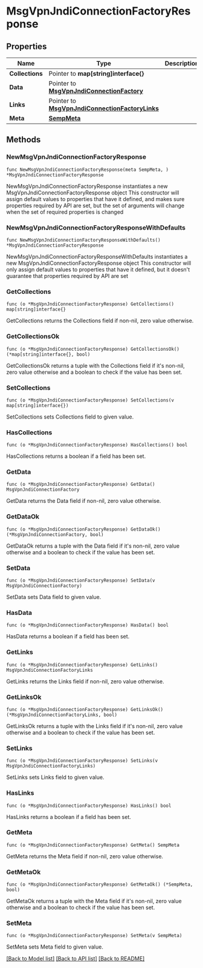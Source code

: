 # MsgVpnJndiConnectionFactoryResponse

## Properties

Name | Type | Description | Notes
------------ | ------------- | ------------- | -------------
**Collections** | Pointer to **map[string]interface{}** |  | [optional] 
**Data** | Pointer to [**MsgVpnJndiConnectionFactory**](MsgVpnJndiConnectionFactory.md) |  | [optional] 
**Links** | Pointer to [**MsgVpnJndiConnectionFactoryLinks**](MsgVpnJndiConnectionFactoryLinks.md) |  | [optional] 
**Meta** | [**SempMeta**](SempMeta.md) |  | 

## Methods

### NewMsgVpnJndiConnectionFactoryResponse

`func NewMsgVpnJndiConnectionFactoryResponse(meta SempMeta, ) *MsgVpnJndiConnectionFactoryResponse`

NewMsgVpnJndiConnectionFactoryResponse instantiates a new MsgVpnJndiConnectionFactoryResponse object
This constructor will assign default values to properties that have it defined,
and makes sure properties required by API are set, but the set of arguments
will change when the set of required properties is changed

### NewMsgVpnJndiConnectionFactoryResponseWithDefaults

`func NewMsgVpnJndiConnectionFactoryResponseWithDefaults() *MsgVpnJndiConnectionFactoryResponse`

NewMsgVpnJndiConnectionFactoryResponseWithDefaults instantiates a new MsgVpnJndiConnectionFactoryResponse object
This constructor will only assign default values to properties that have it defined,
but it doesn't guarantee that properties required by API are set

### GetCollections

`func (o *MsgVpnJndiConnectionFactoryResponse) GetCollections() map[string]interface{}`

GetCollections returns the Collections field if non-nil, zero value otherwise.

### GetCollectionsOk

`func (o *MsgVpnJndiConnectionFactoryResponse) GetCollectionsOk() (*map[string]interface{}, bool)`

GetCollectionsOk returns a tuple with the Collections field if it's non-nil, zero value otherwise
and a boolean to check if the value has been set.

### SetCollections

`func (o *MsgVpnJndiConnectionFactoryResponse) SetCollections(v map[string]interface{})`

SetCollections sets Collections field to given value.

### HasCollections

`func (o *MsgVpnJndiConnectionFactoryResponse) HasCollections() bool`

HasCollections returns a boolean if a field has been set.

### GetData

`func (o *MsgVpnJndiConnectionFactoryResponse) GetData() MsgVpnJndiConnectionFactory`

GetData returns the Data field if non-nil, zero value otherwise.

### GetDataOk

`func (o *MsgVpnJndiConnectionFactoryResponse) GetDataOk() (*MsgVpnJndiConnectionFactory, bool)`

GetDataOk returns a tuple with the Data field if it's non-nil, zero value otherwise
and a boolean to check if the value has been set.

### SetData

`func (o *MsgVpnJndiConnectionFactoryResponse) SetData(v MsgVpnJndiConnectionFactory)`

SetData sets Data field to given value.

### HasData

`func (o *MsgVpnJndiConnectionFactoryResponse) HasData() bool`

HasData returns a boolean if a field has been set.

### GetLinks

`func (o *MsgVpnJndiConnectionFactoryResponse) GetLinks() MsgVpnJndiConnectionFactoryLinks`

GetLinks returns the Links field if non-nil, zero value otherwise.

### GetLinksOk

`func (o *MsgVpnJndiConnectionFactoryResponse) GetLinksOk() (*MsgVpnJndiConnectionFactoryLinks, bool)`

GetLinksOk returns a tuple with the Links field if it's non-nil, zero value otherwise
and a boolean to check if the value has been set.

### SetLinks

`func (o *MsgVpnJndiConnectionFactoryResponse) SetLinks(v MsgVpnJndiConnectionFactoryLinks)`

SetLinks sets Links field to given value.

### HasLinks

`func (o *MsgVpnJndiConnectionFactoryResponse) HasLinks() bool`

HasLinks returns a boolean if a field has been set.

### GetMeta

`func (o *MsgVpnJndiConnectionFactoryResponse) GetMeta() SempMeta`

GetMeta returns the Meta field if non-nil, zero value otherwise.

### GetMetaOk

`func (o *MsgVpnJndiConnectionFactoryResponse) GetMetaOk() (*SempMeta, bool)`

GetMetaOk returns a tuple with the Meta field if it's non-nil, zero value otherwise
and a boolean to check if the value has been set.

### SetMeta

`func (o *MsgVpnJndiConnectionFactoryResponse) SetMeta(v SempMeta)`

SetMeta sets Meta field to given value.



[[Back to Model list]](../README.md#documentation-for-models) [[Back to API list]](../README.md#documentation-for-api-endpoints) [[Back to README]](../README.md)


